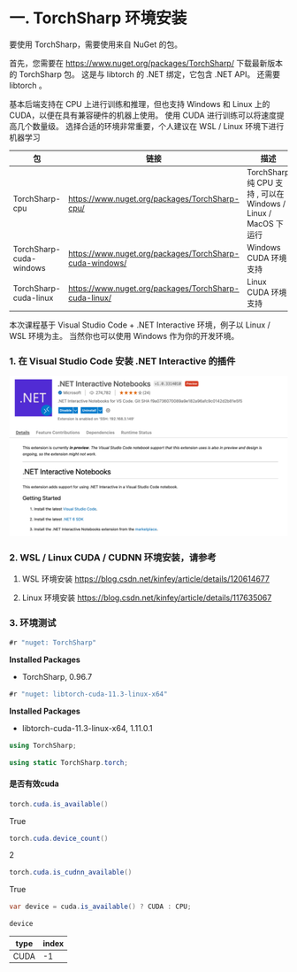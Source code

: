 # **一. TorchSharp 环境安装**

要使用 TorchSharp，需要使用来自 NuGet 的包。

首先，您需要在 https://www.nuget.org/packages/TorchSharp/ 下载最新版本的 TorchSharp 包。 这是与 libtorch 的 .NET 绑定，它包含 .NET API。 还需要 libtorch 。

基本后端支持在 CPU 上进行训练和推理，但也支持 Windows 和 Linux 上的 CUDA，以便在具有兼容硬件的机器上使用。 使用 CUDA 进行训练可以将速度提高几个数量级。 选择合适的环境非常重要，个人建议在 WSL / Linux 环境下进行机器学习

|包|链接|描述|
|-----|-----------------|--------------|
|TorchSharp-cpu|https://www.nuget.org/packages/TorchSharp-cpu/|TorchSharp 纯 CPU 支持 , 可以在 Windows / Linux / MacOS 下运行 |
|TorchSharp-cuda-windows|https://www.nuget.org/packages/TorchSharp-cuda-windows/| Windows CUDA 环境支持 |
|TorchSharp-cuda-linux|https://www.nuget.org/packages/TorchSharp-cuda-linux/| Linux CUDA 环境支持|

本次课程基于 Visual Studio Code +  .NET Interactive 环境，例子以 Linux / WSL 环境为主。 当然你也可以使用 Windows 作为你的开发环境。 


### **1. 在 Visual Studio Code 安装 .NET Interactive 的插件**

<img src="./img/01.png" />

### **2. WSL / Linux CUDA / CUDNN 环境安装，请参考**

1. WSL 环境安装 https://blog.csdn.net/kinfey/article/details/120614677

2. Linux 环境安装 https://blog.csdn.net/kinfey/article/details/117635067

### **3. 环境测试**


```C#
#r "nuget: TorchSharp"
```


<div><div></div><div></div><div><strong>Installed Packages</strong><ul><li><span>TorchSharp, 0.96.7</span></li></ul></div></div>



```C#
#r "nuget: libtorch-cuda-11.3-linux-x64"
```


<div><div></div><div></div><div><strong>Installed Packages</strong><ul><li><span>libtorch-cuda-11.3-linux-x64, 1.11.0.1</span></li></ul></div></div>



```C#
using TorchSharp;
```


```C#
using static TorchSharp.torch;
```

#### **是否有效cuda**


```C#
torch.cuda.is_available()
```


<div class="dni-plaintext">True</div>



```C#
torch.cuda.device_count()
```


<div class="dni-plaintext">2</div>



```C#
torch.cuda.is_cudnn_available()
```


<div class="dni-plaintext">True</div>



```C#
var device = cuda.is_available() ? CUDA : CPU;
```


```C#
device
```


<table><thead><tr><th>type</th><th>index</th></tr></thead><tbody><tr><td><div class="dni-plaintext">CUDA</div></td><td><div class="dni-plaintext">-1</div></td></tr></tbody></table>

